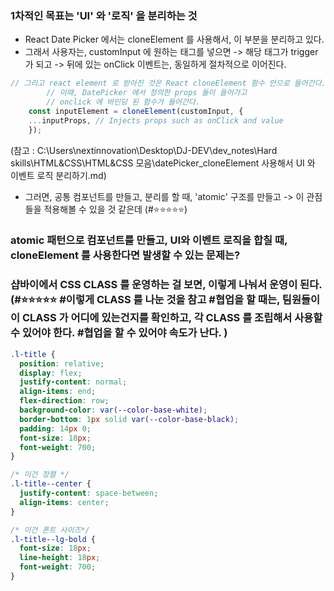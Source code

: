 

### 1차적인 목표는 'UI' 와 '로직' 을 분리하는 것

- React Date Picker 에서는 cloneElement 를 사용해서, 이 부분을 분리하고 있다. 
- 그래서 사용자는, customInput 에 원하는 태그를 넣으면 -> 해당 태그가 trigger 가 되고 -> 뒤에 있는 onClick 이벤트는, 동일하게 절차적으로 이어진다. 

```jsx
// 그리고 react element 로 받아진 것은 React cloneElement 함수 안으로 들어간다.
        // 이때, DatePicker 에서 정의한 props 들이 들어가고 
        // onclick 에 바인딩 된 함수가 들어간다. 
    const inputElement = cloneElement(customInput, {
    ...inputProps, // Injects props such as onClick and value
    });
```
(참고 : C:\Users\nextinnovation\Desktop\DJ-DEV\dev_notes\Hard skills\HTML&CSS\HTML&CSS 모음\datePicker_cloneElement 사용해서 UI 와 이벤트 로직 분리하기.md)


- 그러면, 공통 컴포넌트를 만들고, 분리를 할 때, 'atomic' 구조를 만들고 -> 이 관점들을 적용해볼 수 있을 것 같은데 (#⭐⭐⭐⭐⭐)


### atomic 패턴으로 컴포넌트를 만들고, UI와 이벤트 로직을 합칠 때, cloneElement 를 사용한다면 발생할 수 있는 문제는? 



### 샵바이에서 CSS CLASS 를 운영하는 걸 보면, 이렇게 나눠서 운영이 된다. (#⭐⭐⭐⭐⭐ #이렇게 CLASS 를 나눈 것을 참고 #협업을 할 때는, 팀원들이 이 CLASS 가 어디에 있는건지를 확인하고, 각 CLASS 를 조립해서 사용할 수 있어야 한다. #협업을 할 수 있어야 속도가 난다. )

```css
.l-title {
  position: relative;
  display: flex;
  justify-content: normal;
  align-items: end;
  flex-direction: row;
  background-color: var(--color-base-white);
  border-bottom: 1px solid var(--color-base-black);
  padding: 14px 0;
  font-size: 18px;
  font-weight: 700;
}

/* 이건 정렬 */
.l-title--center {
  justify-content: space-between;
  align-items: center;
}

/* 이건 폰트 사이즈*/
.l-title--lg-bold {
  font-size: 18px;
  line-height: 18px;
  font-weight: 700;
}



```
